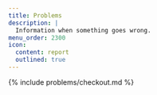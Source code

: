 ```yaml
---
title: Problems
description: |
  Information when something goes wrong.
menu_order: 2300
icon:
  content: report
  outlined: true
---
```


{% include problems/checkout.md %}
